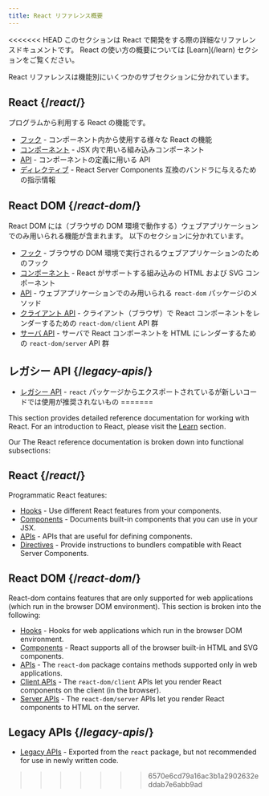 ```yaml
---
title: React リファレンス概要
---
```


<Intro>
<<<<<<< HEAD
このセクションは React で開発をする際の詳細なリファレンスドキュメントです。
React の使い方の概要については [Learn](/learn) セクションをご覧ください。
</Intro>

React リファレンスは機能別にいくつかのサブセクションに分かれています。

## React {/*react*/}
プログラムから利用する React の機能です。
* [フック](/reference/react/hooks) - コンポーネント内から使用する様々な React の機能
* [コンポーネント](/reference/react/components) - JSX 内で用いる組み込みコンポーネント
* [API](/reference/react/apis) - コンポーネントの定義に用いる API
* [ディレクティブ](/reference/react/directives) - React Server Components 互換のバンドラに与えるための指示情報

## React DOM {/*react-dom*/}
React DOM には（ブラウザの DOM 環境で動作する）ウェブアプリケーションでのみ用いられる機能が含まれます。
以下のセクションに分かれています。

* [フック](/reference/react-dom/hooks) - ブラウザの DOM 環境で実行されるウェブアプリケーションのためのフック
* [コンポーネント](/reference/react-dom/components) - React がサポートする組み込みの HTML および SVG コンポーネント
* [API](/reference/react-dom) - ウェブアプリケーションでのみ用いられる `react-dom` パッケージのメソッド
* [クライアント API](/reference/react-dom/client) - クライアント（ブラウザ）で React コンポーネントをレンダーするための `react-dom/client` API 群
* [サーバ API](/reference/react-dom/server) - サーバで React コンポーネントを HTML にレンダーするための `react-dom/server` API 群

## レガシー API {/*legacy-apis*/}
* [レガシー API](/reference/react/legacy) - `react` パッケージからエクスポートされているが新しいコードでは使用が推奨されないもの
=======

This section provides detailed reference documentation for working with React. For an introduction to React, please visit the [Learn](/learn) section.

</Intro>

Our The React reference documentation is broken down into functional subsections:

## React {/*react*/}

Programmatic React features:

* [Hooks](/reference/react/hooks) - Use different React features from your components.
* [Components](/reference/react/components) - Documents built-in components that you can use in your JSX.
* [APIs](/reference/react/apis) - APIs that are useful for defining components.
* [Directives](/reference/react/directives) - Provide instructions to bundlers compatible with React Server Components.

## React DOM {/*react-dom*/}

React-dom contains features that are only supported for web applications (which run in the browser DOM environment). This section is broken into the following:

* [Hooks](/reference/react-dom/hooks) - Hooks for web applications which run in the browser DOM environment.
* [Components](/reference/react-dom/components) - React supports all of the browser built-in HTML and SVG components.
* [APIs](/reference/react-dom) - The `react-dom` package contains methods supported only in web applications.
* [Client APIs](/reference/react-dom/client) - The `react-dom/client` APIs let you render React components on the client (in the browser).
* [Server APIs](/reference/react-dom/server) - The `react-dom/server` APIs let you render React components to HTML on the server.

## Legacy APIs {/*legacy-apis*/}

* [Legacy APIs](/reference/react/legacy) - Exported from the `react` package, but not recommended for use in newly written code.
>>>>>>> 6570e6cd79a16ac3b1a2902632eddab7e6abb9ad
